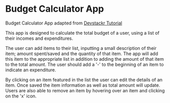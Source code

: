 # Budget Calculator App
Budget Calculator App adapted from <a href="https://www.youtube.com/watch?v=sU4z4Ti-8OQ" target="_blank">Devstackr Tutorial</a>

This app is designed to calculate the total budget of a user, using a list of their incomes and expenditures.

The user can add items to their list, inputting a small description of their item; amount spent/saved and the quantity of that item. 
The app will add this item to the appropriate list in addition to adding the amount of that item to the total amount.
The user should add a '-' to the beginning of an item to indicate an expenditure.

By clicking on an item featured in the list the user can edit the details of an item. Once saved the item information as well as total amount will update.
Users are also able to remove an item by hovering over an item and clicking on the 'x' icon.
